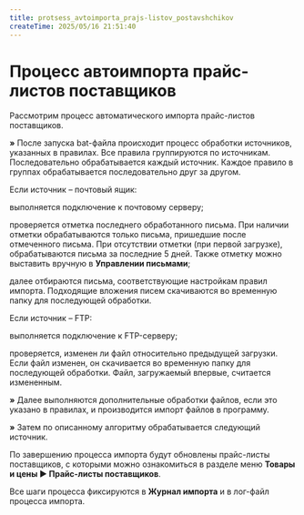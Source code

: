 ```yaml
---
title: protsess_avtoimporta_prajs-listov_postavshchikov
createTime: 2025/05/16 21:51:40
---
```

# Процесс автоимпорта прайс-листов поставщиков

Рассмотрим процесс автоматического импорта прайс-листов поставщиков.

**»** После запуска bat-файла происходит процесс обработки источников, указанных в правилах. Все правила группируются по источникам. Последовательно обрабатывается каждый источник. Каждое правило в группах обрабатывается последовательно друг за другом.

Если источник – почтовый ящик:

выполняется подключение к почтовому серверу;

проверяется отметка последнего обработанного письма. При наличии отметки обрабатываются только письма, пришедшие после отмеченного письма. При отсутствии отметки (при первой загрузке), обрабатываются письма за последние 5 дней. Также отметку можно выставить вручную в **Управлении письмами**;

далее отбираются письма, соответствующие настройкам правил импорта. Подходящие вложения писем скачиваются во временную папку для последующей обработки.

Если источник – FTP:

выполняется подключение к FTP-серверу;

проверяется, изменен ли файл относительно предыдущей загрузки. Если файл изменен, он скачивается во временную папку для последующей обработки. Файл, загружаемый впервые, считается измененным.

**»** Далее выполняются дополнительные обработки файлов, если это указано в правилах, и производится импорт файлов в программу.

**»**  Затем по описанному алгоритму обрабатывается следующий источник.

По завершению процесса импорта будут обновлены прайс-листы поставщиков, с которыми можно ознакомиться в разделе меню **Товары и цены ► Прайс-листы поставщиков**.

Все шаги процесса фиксируются в **Журнал импорта** и в лог-файл процесса импорта.

